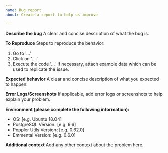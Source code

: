 ```yaml
---
name: Bug report
about: Create a report to help us improve

---
```


**Describe the bug**
A clear and concise description of what the bug is.

**To Reproduce**
Steps to reproduce the behavior:
1. Go to '...'
2. Click on '....'
3. Execute the code '...'
If necessary, attach example data which can be used to replicate the issue.

**Expected behavior**
A clear and concise description of what you expected to happen.

**Error Logs/Screenshots**
If applicable, add error logs or screenshots to help explain your problem.

**Environment (please complete the following information):**
 - OS: [e.g. Ubuntu 18.04]
 - PostgreSQL Version: [e.g. 9.6]
 - Poppler Utils Version: [e.g. 0.62.0]
 - Emmental Version: [e.g. 0.6.0]

**Additional context**
Add any other context about the problem here.
